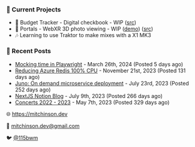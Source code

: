### 📌 Current Projects
- 💸 Budget Tracker - Digital checkbook - WIP ([src](https://github.com/bmitchinson/budget-entry))
- 📸 Portals - WebXR 3D photo viewing - WIP ([demo](https://portals.mitchinson.dev/)) ([src](https://github.com/bmitchinson/vr-jpg-viewer-webxr))
- 🎶 Learning to use Traktor to make mixes with a X1 MK3

### 📝 Recent Posts

- [Mocking time in Playwright](https://blog.mitchinson.dev/playwright-mock-time) - March 26th, 2024 (Posted 5 days ago)
- [Reducing Azure Redis 100% CPU](https://blog.mitchinson.dev/redis-cpu) - November 21st, 2023 (Posted 131 days ago)
- [Juno: On demand microservice deployment](https://blog.mitchinson.dev/juno) - July 23rd, 2023 (Posted 252 days ago)
- [NextJS Notion Blog](https://blog.mitchinson.dev/blog-2023) - July 9th, 2023 (Posted 266 days ago)
- [Concerts 2022 - 2023](https://blog.mitchinson.dev/concerts-2023) - May 7th, 2023 (Posted 329 days ago)

🌐 https://mitchinson.dev

💌 mitchinson.dev@gmail.com

🐦 [@115bwm](https://twitter.com/115bwm)